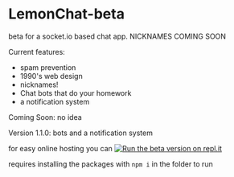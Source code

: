 # LemonChat-beta
beta for a socket.io based chat app. NICKNAMES COMING SOON

Current features:
- spam prevention
- 1990's web design
- nicknames!
- Chat bots that do your homework
- a notification system

Coming Soon:
no idea

Version 1.1.0: bots and a notification system

for easy online hosting you can [![Run the beta version on repl.it ](https://repl.it/badge/github/Afo0/LemonChat-beta)](https://repl.it/github/Afo0/LemonChat-beta)

requires installing the packages with `npm i` in the folder to run

